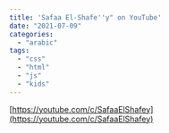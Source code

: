 ```yaml
---
title: 'Safaa El-Shafe''y" on YouTube'
date: "2021-07-09"
categories:
  - "arabic"
tags:
  - "css"
  - "html"
  - "js"
  - "kids"
---
```


[https://youtube.com/c/SafaaElShafey](https://youtube.com/c/SafaaElShafey)
